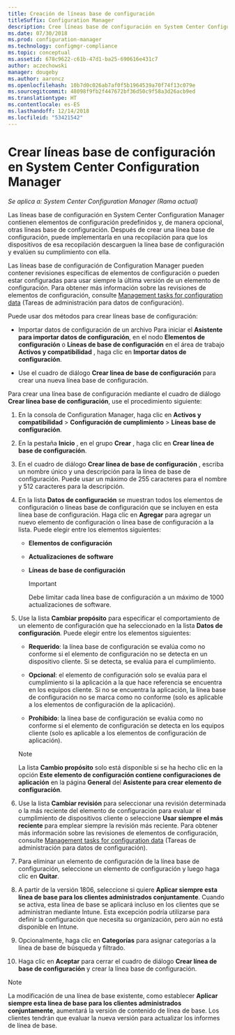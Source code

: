 ```yaml
---
title: Creación de líneas base de configuración
titleSuffix: Configuration Manager
description: Cree líneas base de configuración en System Center Configuration Manager que pueda implementar en una recopilación.
ms.date: 07/30/2018
ms.prod: configuration-manager
ms.technology: configmgr-compliance
ms.topic: conceptual
ms.assetid: 678c9622-c61b-47d1-ba25-690616e431c7
author: aczechowski
manager: dougeby
ms.author: aaroncz
ms.openlocfilehash: 10b7d0c026ab7af0f5b1964539a70f74f13c079e
ms.sourcegitcommit: 48098f9fb2f447672bf36d50c9f58a3d26acb9ed
ms.translationtype: HT
ms.contentlocale: es-ES
ms.lasthandoff: 12/14/2018
ms.locfileid: "53421542"
---
```

# <a name="create-configuration-baselines-in-system-center-configuration-manager"></a>Crear líneas base de configuración en System Center Configuration Manager

*Se aplica a: System Center Configuration Manager (Rama actual)*


Las líneas base de configuración en System Center Configuration Manager contienen elementos de configuración predefinidos y, de manera opcional, otras líneas base de configuración. Después de crear una línea base de configuración, puede implementarla en una recopilación para que los dispositivos de esa recopilación descarguen la línea base de configuración y evalúen su cumplimiento con ella.  

 Las líneas base de configuración de Configuration Manager pueden contener revisiones específicas de elementos de configuración o pueden estar configuradas para usar siempre la última versión de un elemento de configuración. Para obtener más información sobre las revisiones de elementos de configuración, consulte [Management tasks for configuration data](../../compliance/deploy-use/management-tasks-for-configuration-data.md) (Tareas de administración para datos de configuración).  

 Puede usar dos métodos para crear líneas base de configuración:  

-   Importar datos de configuración de un archivo Para iniciar el **Asistente para importar datos de configuración**, en el nodo **Elementos de configuración** o **Líneas de base de configuración** en el área de trabajo **Activos y compatibilidad** , haga clic en **Importar datos de configuración**.  

-   Use el cuadro de diálogo **Crear línea de base de configuración** para crear una nueva línea base de configuración.  

Para crear una línea base de configuración mediante el cuadro de diálogo **Crear línea base de configuración**, use el procedimiento siguiente:  

1. En la consola de Configuration Manager, haga clic en **Activos y compatibilidad** > **Configuración de cumplimiento** > **Líneas base de configuración**.  

2. En la pestaña **Inicio** , en el grupo **Crear** , haga clic en **Crear línea de base de configuración**.  

3. En el cuadro de diálogo **Crear línea de base de configuración** , escriba un nombre único y una descripción para la línea de base de configuración. Puede usar un máximo de 255 caracteres para el nombre y 512 caracteres para la descripción.  

4. En la lista **Datos de configuración** se muestran todos los elementos de configuración o líneas base de configuración que se incluyen en esta línea base de configuración. Haga clic en **Agregar** para agregar un nuevo elemento de configuración o línea base de configuración a la lista. Puede elegir entre los elementos siguientes:  

   - **Elementos de configuración**  

   - **Actualizaciones de software**  

   - **Líneas de base de configuración**  
     > [!IMPORTANT]
     > Debe limitar cada línea base de configuración a un máximo de 1000 actualizaciones de software.
5. Use la lista **Cambiar propósito** para especificar el comportamiento de un elemento de configuración que ha seleccionado en la lista **Datos de configuración**. Puede elegir entre los elementos siguientes:  

   -   **Requerido**: la línea base de configuración se evalúa como no conforme si el elemento de configuración no se detecta en un dispositivo cliente. Si se detecta, se evalúa para el cumplimiento.  

   -   **Opcional**: el elemento de configuración solo se evalúa para el cumplimiento si la aplicación a la que hace referencia se encuentra en los equipos cliente. Si no se encuentra la aplicación, la línea base de configuración no se marca como no conforme (solo es aplicable a los elementos de configuración de la aplicación).  

   -   **Prohibido**: la línea base de configuración se evalúa como no conforme si el elemento de configuración se detecta en los equipos cliente (solo es aplicable a los elementos de configuración de aplicación).  

   > [!NOTE]
   >  La lista **Cambio propósito** solo está disponible si se ha hecho clic en la opción **Este elemento de configuración contiene configuraciones de aplicación** en la página **General** del **Asistente para crear elemento de configuración**.  

6. Use la lista **Cambiar revisión** para seleccionar una revisión determinada o la más reciente del elemento de configuración para evaluar el cumplimiento de dispositivos cliente o seleccione **Usar siempre el más reciente** para emplear siempre la revisión más reciente. Para obtener más información sobre las revisiones de elementos de configuración, consulte [Management tasks for configuration data](../../compliance/deploy-use/management-tasks-for-configuration-data.md) (Tareas de administración para datos de configuración).  

7. Para eliminar un elemento de configuración de la línea base de configuración, seleccione un elemento de configuración y luego haga clic en **Quitar**.  

8. A partir de la versión 1806, seleccione si quiere **Aplicar siempre esta línea de base para los clientes administrados conjuntamente**. Cuando se activa, esta línea de base se aplicará incluso en los clientes que se administran mediante Intune.  Esta excepción podría utilizarse para definir la configuración que necesita su organización, pero aún no está disponible en Intune. 

9. Opcionalmente, haga clic en **Categorías** para asignar categorías a la línea de base de búsqueda y filtrado. 

10. Haga clic en **Aceptar** para cerrar el cuadro de diálogo **Crear línea de base de configuración** y crear la línea base de configuración.  

>[!NOTE]
> La modificación de una línea de base existente, como establecer **Aplicar siempre esta línea de base para los clientes administrados conjuntamente**, aumentará la versión de contenido de línea de base. Los clientes tendrán que evaluar la nueva versión para actualizar los informes de línea de base. 